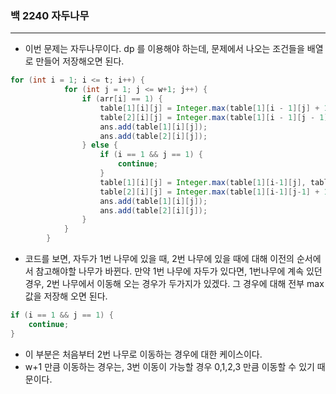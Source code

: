 ### 백 2240 자두나무

---

- 이번 문제는 자두나무이다. dp 를 이용해야 하는데, 문제에서 나오는 조건들을 배열로 만들어 저장해오면 된다.

```JAVA
for (int i = 1; i <= t; i++) {
            for (int j = 1; j <= w+1; j++) {
                if (arr[i] == 1) {
                    table[1][i][j] = Integer.max(table[1][i - 1][j] + 1, table[2][i - 1][j - 1] + 1);
                    table[2][i][j] = Integer.max(table[1][i - 1][j - 1], table[2][i - 1][j]);
                    ans.add(table[1][i][j]);
                    ans.add(table[2][i][j]);
                } else {
                    if (i == 1 && j == 1) {
                        continue;
                    }
                    table[1][i][j] = Integer.max(table[1][i-1][j], table[2][i-1][j-1]);
                    table[2][i][j] = Integer.max(table[1][i-1][j-1] + 1, table[2][i-1][j] + 1);
                    ans.add(table[1][i][j]);
                    ans.add(table[2][i][j]);
                }
            }
        }
```

- 코드를 보면, 자두가 1번 나무에 있을 때, 2번 나무에 있을 때에 대해 이전의 순서에서 
참고해야할 나무가 바뀐다. 만약 1번 나무에 자두가 있다면, 1번나무에 계속 있던 경우, 2번 나무에서 이동해 오는 경우가 두가지가 있겠다.
그 경우에 대해 전부 max 값을 저장해 오면 된다.

```JAVA
if (i == 1 && j == 1) {     
    continue;
}
```

- 이 부분은 처음부터 2번 나무로 이동하는 경우에 대한 케이스이다.
- w+1 만큼 이동하는 경우는,  3번 이동이 가능할 경우 0,1,2,3 만큼 이동할 수 있기 때문이다.